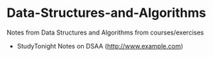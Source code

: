 # Data-Structures-and-Algorithms
Notes from Data Structures and Algorithms from courses/exercises

- StudyTonight Notes on DSAA (<http://www.example.com>)
